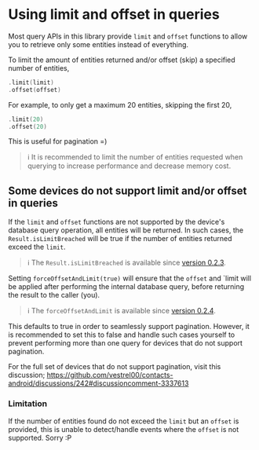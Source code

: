 # Using limit and offset in queries

Most query APIs in this library provide `limit` and `offset` functions to allow you to retrieve only
some entities instead of everything.

To limit the amount of entities returned and/or offset (skip) a specified number of entities,

```kotlin
.limit(limit)
.offset(offset)
```

For example, to only get a maximum 20 entities, skipping the first 20,

```kotlin
.limit(20)
.offset(20)
```

This is useful for pagination =)

> ℹ️ It is recommended to limit the number of entities requested when querying to increase 
> performance and decrease memory cost.

## Some devices do not support limit and/or offset in queries

If the `limit` and `offset` functions are not supported by the device's database query operation, 
all entities will be returned. In such cases, the `Result.isLimitBreached` will be true if the 
number of entities returned exceed the `limit`.

> ℹ️ The `Result.isLimitBreached` is available since [version 0.2.3](https://github.com/vestrel00/contacts-android/releases/tag/0.2.3).

Setting `forceOffsetAndLimit(true)` will ensure that the `offset` and `limit will be applied after 
performing the internal database query, before returning the result to the caller (you).

> ℹ️ The `forceOffsetAndLimit` is available since [version 0.2.4](https://github.com/vestrel00/contacts-android/releases/tag/0.2.4).

This defaults to true in order to seamlessly support pagination. However, it is recommended to set 
this to false and handle such cases yourself to prevent performing more than one query for devices 
that do not support pagination.

For the full set of devices that do not support pagination, visit this discussion;
https://github.com/vestrel00/contacts-android/discussions/242#discussioncomment-3337613

### Limitation

If the number of entities found do not exceed the `limit` but an `offset` is provided, this is 
unable to detect/handle events where the `offset` is not supported. Sorry :P